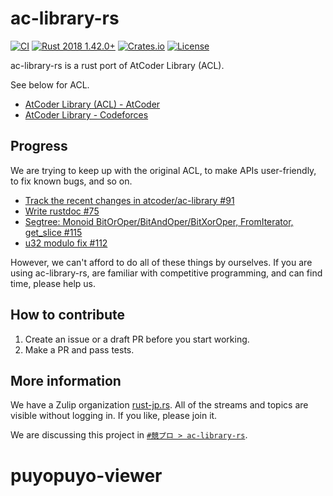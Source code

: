 # ac-library-rs

[![CI](https://github.com/rust-lang-ja/ac-library-rs/workflows/CI/badge.svg)](https://github.com/rust-lang-ja/ac-library-rs/actions?workflow=CI)
[![Rust 2018 1.42.0+](https://img.shields.io/badge/rust%202018-1.42.0+-lightgray.svg)](https://www.rust-lang.org)
[![Crates.io](https://img.shields.io/crates/v/ac-library-rs.svg)](https://crates.io/crates/ac-library-rs)
[![License](https://img.shields.io/crates/l/ac-library-rs.svg)](https://crates.io/crates/ac-library-rs)

ac-library-rs is a rust port of AtCoder Library (ACL).

See below for ACL.

- [AtCoder Library (ACL) - AtCoder](https://atcoder.jp/posts/517)
- [AtCoder Library - Codeforces](https://codeforces.com/blog/entry/82400)

## Progress

We are trying to keep up with the original ACL, to make APIs user-friendly, to fix known bugs, and so on.

- [Track the recent changes in atcoder/ac-library #91](https://github.com/rust-lang-ja/ac-library-rs/issues/91)
- [Write rustdoc #75](https://github.com/rust-lang-ja/ac-library-rs/issues/75)
- [Segtree: Monoid BitOrOper/BitAndOper/BitXorOper, FromIterator, get\_slice #115](https://github.com/rust-lang-ja/ac-library-rs/pull/115)
- [u32 modulo fix #112](https://github.com/rust-lang-ja/ac-library-rs/pull/112)

However, we can't afford to do all of these things by ourselves.
If you are using ac-library-rs, are familiar with competitive programming, and can find time, please help us.

## How to contribute

1. Create an issue or a draft PR before you start working.
2. Make a PR and pass tests.

## More information

We have a Zulip organization [rust-jp.rs](https://rust-jp.rs/).
All of the streams and topics are visible without logging in.
If you like, please join it.

We are discussing this project in [`#競プロ > ac-library-rs`](https://rust-lang-jp.zulipchat.com/#narrow/stream/334326-.E7.AB.B6.E3.83.97.E3.83.AD/topic/ac-library-rs).
# puyopuyo-viewer

